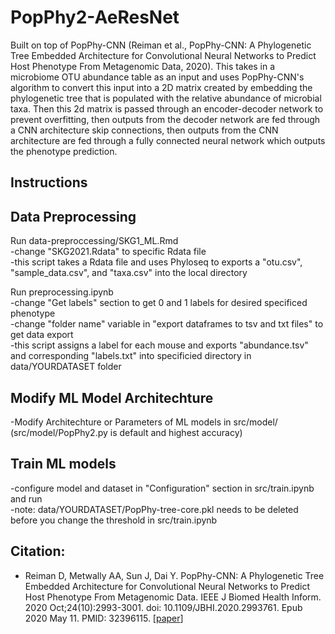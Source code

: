 # PopPhy2-AeResNet
Built on top of PopPhy-CNN (Reiman et al., PopPhy-CNN: A Phylogenetic Tree Embedded Architecture for Convolutional Neural Networks to Predict Host Phenotype From Metagenomic Data, 2020). This takes in a microbiome OTU abundance table as an input and uses PopPhy-CNN's algorithm to convert this input into a 2D matrix created by embedding the phylogenetic tree that is populated with the relative abundance of microbial taxa. Then this 2d matrix is passed through an encoder-decoder network to prevent overfitting, then outputs from the decoder network are fed through a CNN architecture skip connections, then outputs from the CNN architecture are fed through a fully connected neural network which outputs the phenotype prediction.


## Instructions

## Data Preprocessing

Run data-preproccessing/SKG1_ML.Rmd <br>
-change "SKG2021.Rdata" to specific Rdata file <br>
-this script takes a Rdata file and uses Phyloseq to exports a "otu.csv", "sample_data.csv", and "taxa.csv" into the local directory

Run preprocessing.ipynb <br>
-change "Get labels" section to get 0 and 1 labels for desired specificed phenotype <br>
-change "folder name" variable in "export dataframes to tsv and txt files" to get data export <br>
-this script assigns a label for each mouse and exports "abundance.tsv" and corresponding "labels.txt" into specificied directory in data/YOURDATASET folder 

## Modify ML Model Architechture
-Modify Architechture or Parameters of ML models in src/model/ (src/model/PopPhy2.py is default and highest accuracy)

## Train ML models
-configure model and dataset in "Configuration" section in src/train.ipynb and run <br>
-note: data/YOURDATASET/PopPhy-tree-core.pkl needs to be deleted before you change the threshold in src/train.ipynb



## Citation:
* Reiman D, Metwally AA, Sun J, Dai Y. PopPhy-CNN: A Phylogenetic Tree Embedded Architecture for Convolutional Neural Networks to Predict Host Phenotype From Metagenomic Data. IEEE J Biomed Health Inform. 2020 Oct;24(10):2993-3001. doi: 10.1109/JBHI.2020.2993761. Epub 2020 May 11. PMID: 32396115. [[paper](https://pubmed.ncbi.nlm.nih.gov/32396115/)]

